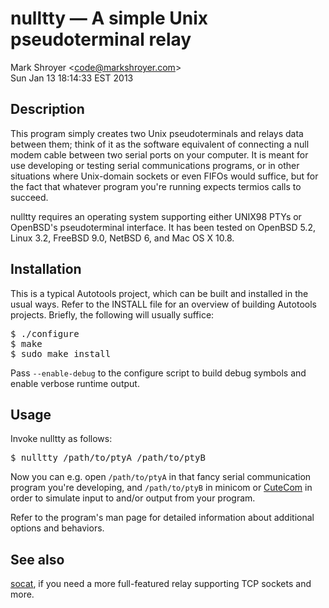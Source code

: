 nulltty — A simple Unix pseudoterminal relay
=============================================

Mark Shroyer &lt;<code@markshroyer.com>&gt;<br/>
Sun Jan 13 18:14:33 EST 2013


## Description ##

This program simply creates two Unix pseudoterminals and relays data
between them; think of it as the software equivalent of connecting a null
modem cable between two serial ports on your computer.  It is meant for use
developing or testing serial communications programs, or in other
situations where Unix-domain sockets or even FIFOs would suffice, but for
the fact that whatever program you're running expects termios calls to
succeed.

nulltty requires an operating system supporting either UNIX98 PTYs or
OpenBSD's pseudoterminal interface.  It has been tested on OpenBSD 5.2,
Linux 3.2, FreeBSD 9.0, NetBSD 6, and Mac OS X 10.8.


## Installation ##

This is a typical Autotools project, which can be built and installed in
the usual ways.  Refer to the INSTALL file for an overview of building
Autotools projects.  Briefly, the following will usually suffice:

<pre>
$ ./configure
$ make
$ sudo make install
</pre>

Pass `--enable-debug` to the configure script to build debug symbols and
enable verbose runtime output.


## Usage ##

Invoke nulltty as follows:

<pre>
$ nulltty /path/to/ptyA /path/to/ptyB
</pre>

Now you can e.g. open `/path/to/ptyA` in that fancy serial communication
program you're developing, and `/path/to/ptyB` in minicom or
[CuteCom](http://cutecom.sourceforge.net/) in order to simulate input to
and/or output from your program.

Refer to the program's man page for detailed information about additional
options and behaviors.


## See also ##

[socat](http://www.dest-unreach.org/socat/), if you need a more
full-featured relay supporting TCP sockets and more.
